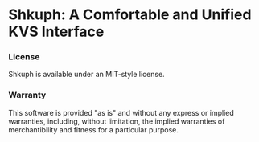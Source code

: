 Shkuph: A Comfortable and Unified KVS Interface
===============================================

### License ###

Shkuph is available under an MIT-style license.

### Warranty ###
This software is provided "as is" and without any express or
implied warranties, including, without limitation, the implied
warranties of merchantibility and fitness for a particular
purpose.
